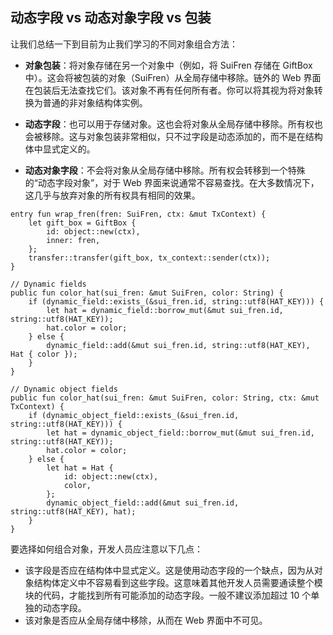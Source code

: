 ## 动态字段 vs 动态对象字段 vs 包装

让我们总结一下到目前为止我们学习的不同对象组合方法：

- **对象包装**：将对象存储在另一个对象中（例如，将 SuiFren 存储在 GiftBox 中）。这会将被包装的对象（SuiFren）从全局存储中移除。链外的 Web 界面在包装后无法查找它们。该对象不再有任何所有者。你可以将其视为将对象转换为普通的非对象结构体实例。

- **动态字段**：也可以用于存储对象。这也会将对象从全局存储中移除。所有权也会被移除。这与对象包装非常相似，只不过字段是动态添加的，而不是在结构体中显式定义的。

- **动态对象字段**：不会将对象从全局存储中移除。所有权会转移到一个特殊的“动态字段对象”，对于 Web 界面来说通常不容易查找。在大多数情况下，这几乎与放弃对象的所有权具有相同的效果。

```move
entry fun wrap_fren(fren: SuiFren, ctx: &mut TxContext) {
    let gift_box = GiftBox {
        id: object::new(ctx),
        inner: fren,
    };
    transfer::transfer(gift_box, tx_context::sender(ctx));
}

// Dynamic fields
public fun color_hat(sui_fren: &mut SuiFren, color: String) {
    if (dynamic_field::exists_(&sui_fren.id, string::utf8(HAT_KEY))) {
        let hat = dynamic_field::borrow_mut(&mut sui_fren.id, string::utf8(HAT_KEY));
        hat.color = color;
    } else {
        dynamic_field::add(&mut sui_fren.id, string::utf8(HAT_KEY), Hat { color });
    }
}

// Dynamic object fields
public fun color_hat(sui_fren: &mut SuiFren, color: String, ctx: &mut TxContext) {
    if (dynamic_object_field::exists_(&sui_fren.id, string::utf8(HAT_KEY))) {
        let hat = dynamic_object_field::borrow_mut(&mut sui_fren.id, string::utf8(HAT_KEY));
        hat.color = color;
    } else {
        let hat = Hat {
            id: object::new(ctx),
            color,
        };
        dynamic_object_field::add(&mut sui_fren.id, string::utf8(HAT_KEY), hat);
    }
}
```

要选择如何组合对象，开发人员应注意以下几点：

- 该字段是否应在结构体中显式定义。这是使用动态字段的一个缺点，因为从对象结构体定义中不容易看到这些字段。这意味着其他开发人员需要通读整个模块的代码，才能找到所有可能添加的动态字段。一般不建议添加超过 10 个单独的动态字段。
- 该对象是否应从全局存储中移除，从而在 Web 界面中不可见。
